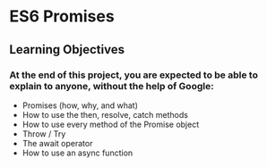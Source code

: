 # ES6 Promises
## Learning Objectives
### At the end of this project, you are expected to be able to explain to anyone, without the help of Google:
* Promises (how, why, and what)
* How to use the then, resolve, catch methods
* How to use every method of the Promise object
* Throw / Try
* The await operator
* How to use an async function
